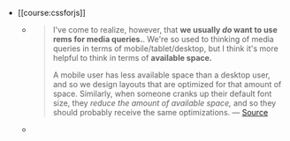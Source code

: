 - [[course:cssforjs]]
	- > I've come to realize, however, that **we usually *do* want to use rems for media queries.**. We're so used to thinking of media queries in terms of mobile/tablet/desktop, but I think it's more helpful to think in terms of **available space.**
	  >
	  >A mobile user has less available space than a desktop user, and so we 
	  design layouts that are optimized for that amount of space. Similarly, 
	  when someone cranks up their default font size, they *reduce the amount of available space,* and so they should probably receive the same optimizations.
	  — [Source](https://www.joshwcomeau.com/css/surprising-truth-about-pixels-and-accessibility/)
	-